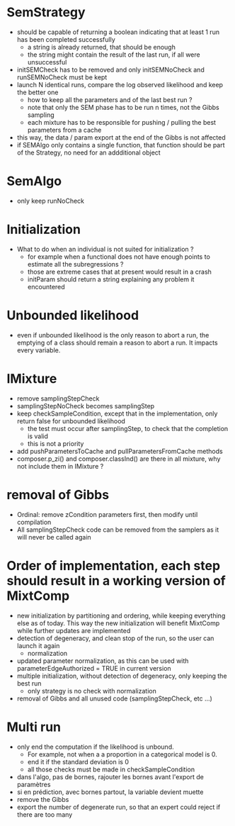 # SemStrategy

- should be capable of returning a boolean indicating that at least 1 run has been completed successfully
	- a string is already returned, that should be enough
	- the string might contain the result of the last run, if all were unsuccessful
- initSEMCheck has to be removed and only initSEMNoCheck and runSEMNoCheck must be kept
- launch N identical runs, compare the log observed likelihood and keep the better one
	- how to keep all the parameters and of the last best run ?
	- note that only the SEM phase has to be run n times, not the Gibbs sampling
	- each mixture has to be responsible for pushing / pulling the best parameters from a cache
- this way, the data / param export at the end of the Gibbs is not affected
- if SEMAlgo only contains a single function, that function should be part of the Strategy, no need for an addditional object

# SemAlgo

- only keep runNoCheck

# Initialization

- What to do when an individual is not suited for initialization ?
	- for example when a functional does not have enough points to estimate all the subregressions ?
	- those are extreme cases that at present would result in a crash
	- initParam should return a string explaining any problem it encountered

# Unbounded likelihood

- even if unbounded likelihood is the only reason to abort a run, the emptying of a class should remain a reason to abort a run. It impacts every variable.

# IMixture

- remove samplingStepCheck
- samplingStepNoCheck becomes samplingStep
- keep checkSampleCondition, except that in the implementation, only return false for unbounded likelihood
	- the test must occur after samplingStep, to check that the completion is valid
	- this is not a priority
- add pushParametersToCache and pullParametersFromCache methods
- composer.p_zi() and composer.classInd() are there in all mixture, why not include them in IMixture ?

# removal of Gibbs

- Ordinal: remove zCondition parameters first, then modify until compilation
- All samplingStepCheck code can be removed from the samplers as it will never be called again

# Order of implementation, each step should result in a working version of MixtComp

- new initialization by partitioning and ordering, while keeping everything else as of today. This way the new initialization will benefit MixtComp while further updates are implemented
- detection of degeneracy, and clean stop of the run, so the user can launch it again
	- normalization
- updated parameter normalization, as this can be used with parameterEdgeAuthorized = TRUE in current version
- multiple initialization, without detection of degeneracy, only keeping the best run
	- only strategy is no check with normalization
- removal of Gibbs and all unused code (samplingStepCheck, etc ...)

# Multi run

- only end the computation if the likelihood is unbound.
	- For example, not when a a proportion in a categorical model is 0.
	- end it if the standard deviation is 0
	- all those checks must be made in checkSampleCondition
- dans l'algo, pas de bornes, rajouter les bornes avant l'export de paramètres
- si en prédiction, avec bornes partout, la variable devient muette
- remove the Gibbs
- export the number of degenerate run, so that an expert could reject if there are too many